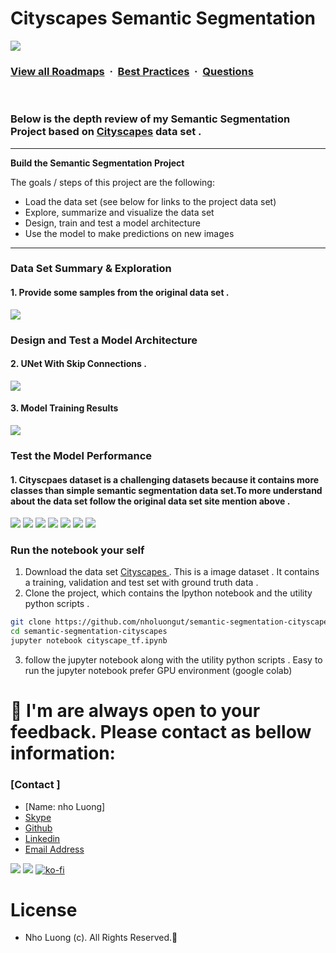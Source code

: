 # **Cityscapes Semantic Segmentation** 

![](https://i.imgur.com/waxVImv.png)
### [View all Roadmaps](https://github.com/nholuongut/all-roadmaps) &nbsp;&middot;&nbsp; [Best Practices](https://github.com/nholuongut/all-roadmaps/blob/main/public/best-practices/) &nbsp;&middot;&nbsp; [Questions](https://www.linkedin.com/in/nholuong/)
<br/>

### Below is the depth review of my Semantic Segmentation Project based on  [Cityscapes](https://www.cityscapes-dataset.com/) data set .

---

**Build the Semantic Segmentation  Project**

The goals / steps of this project are the following:
* Load the data set (see below for links to the project data set)
* Explore, summarize and visualize the data set
* Design, train and test a model architecture
* Use the model to make predictions on new images

---


### Data Set Summary & Exploration

#### 1. Provide some samples from the original data set .

![](https://i.ytimg.com/vi/1HJSMR6LW2g/maxresdefault.jpg)


### Design and Test a Model Architecture


#### 2. UNet With Skip Connections   .

![](https://www.researchgate.net/publication/334287825/figure/fig2/AS:778191392210944@1562546694325/The-architecture-of-Unet.ppm)
 


#### 3. Model Training Results

![](assets/9.png)
 

### Test the Model Performance

#### 1. Cityscpaes dataset is a challenging datasets because it contains more classes than simple semantic segmentation data set.To more understand about the data set follow the original data set site mention above . 

![](assets/1.png)
![](assets/2.png)
![](assets/3.png)
![](assets/5.png)
![](assets/6.png)
![](assets/7.png)
![](assets/8.png)


### Run the notebook your self

1. Download the data set [Cityscapes ](https://www.cityscapes-dataset.com/) . This is a image dataset . It contains a training, validation and test set with ground truth data .
2. Clone the project, which contains the Ipython notebook and the utility python scripts .
```sh
git clone https://github.com/nholuongut/semantic-segmentation-cityscapes.git
cd semantic-segmentation-cityscapes
jupyter notebook cityscape_tf.ipynb
```
3. follow the jupyter notebook along with the utility python scripts . Easy to run the jupyter notebook prefer GPU environment (google colab)

# 🚀 I'm are always open to your feedback.  Please contact as bellow information:
### [Contact ]
* [Name: nho Luong]
* [Skype](luongutnho_skype)
* [Github](https://github.com/nholuongut/)
* [Linkedin](https://www.linkedin.com/in/nholuong/)
* [Email Address](luongutnho@hotmail.com)

![](https://i.imgur.com/waxVImv.png)
![](Donate.png)
[![ko-fi](https://ko-fi.com/img/githubbutton_sm.svg)](https://ko-fi.com/nholuong)

# License
* Nho Luong (c). All Rights Reserved.🌟